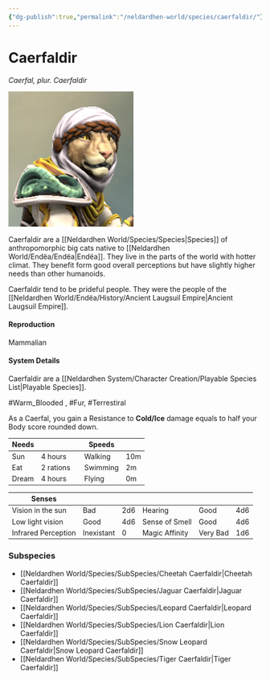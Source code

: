 ```yaml
---
{"dg-publish":true,"permalink":"/neldardhen-world/species/caerfaldir/"}
---
```


# Caerfaldir
*Caerfal, plur. Caerfaldir*

![Ahiir.png|100](/img/user/Images/Species/Ahiir.png)

Caerfaldir are a [[Neldardhen World/Species/Species\|Species]] of anthropomorphic big cats native to [[Neldardhen World/Endëa/Endëa\|Endëa]]. They live in the parts of the world with hotter climat. They benefit form good overall perceptions but have slightly higher needs than other humanoids.

Caerfaldir tend to be prideful people. They were the people of the [[Neldardhen World/Endëa/History/Ancient Laugsuil Empire\|Ancient Laugsuil Empire]].
#### Reproduction
Mammalian


#### System Details
Caerfaldir are a [[Neldardhen System/Character Creation/Playable Species List\|Playable Species]].

#Warm_Blooded , #Fur, #Terrestiral 

As a Caerfal, you gain a Resistance to **Cold/Ice** damage equals to half your Body score rounded down.

| **Needs** |           |     | **Speeds** |     |
| --------- | --------- | --- | ---------- | --- |
| Sun       | 4 hours   |     | Walking    | 10m |
| Eat       | 2 rations |     | Swimming   | 2m  |
| Dream     | 4 hours   |     | Flying     | 0m  |

| **Senses**          |            |     |                |          |     |
| ------------------- | ---------- | --- | -------------- | -------- | --- |
| Vision in the sun   | Bad        | 2d6 | Hearing        | Good     | 4d6 |
| Low light vision    | Good       | 4d6 | Sense of Smell | Good     | 4d6 |
| Infrared Perception | Inexistant | 0   | Magic Affinity | Very Bad | 1d6 |

### Subspecies
- [[Neldardhen World/Species/SubSpecies/Cheetah Caerfaldir\|Cheetah Caerfaldir]]
- [[Neldardhen World/Species/SubSpecies/Jaguar Caerfaldir\|Jaguar Caerfaldir]]
- [[Neldardhen World/Species/SubSpecies/Leopard Caerfaldir\|Leopard Caerfaldir]]
- [[Neldardhen World/Species/SubSpecies/Lion Caerfaldir\|Lion Caerfaldir]]
- [[Neldardhen World/Species/SubSpecies/Snow Leopard Caerfaldir\|Snow Leopard Caerfaldir]]
- [[Neldardhen World/Species/SubSpecies/Tiger Caerfaldir\|Tiger Caerfaldir]]